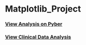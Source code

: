 # Matplotlib_Project

### [View Analysis on Pyber](https://github.com/jing0703/Matplotlib-Project/blob/master/Pyber/Pyber_Jing.ipynb)

### [View Clinical Data Analysis](https://github.com/jing0703/Matplotlib-Project/blob/master/Pymaceuticals/Pymaceuticals_Jing.ipynb)


